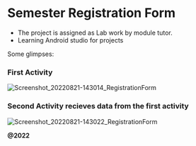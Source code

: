 # Semester Registration Form

- The project is assigned as Lab work by module tutor.
- Learning Android studio for projects

Some glimpses: 

### First Activity

![Screenshot_20220821-143014_RegistrationForm](https://user-images.githubusercontent.com/77913595/185784569-5ead9779-5122-46c2-bcad-2c692f1497b0.jpg)

### Second Activity recieves data from the first activity

![Screenshot_20220821-143022_RegistrationForm](https://user-images.githubusercontent.com/77913595/185784604-12b6409b-a718-4c3d-9d72-24c8b07df3fa.jpg)

__@2022__
